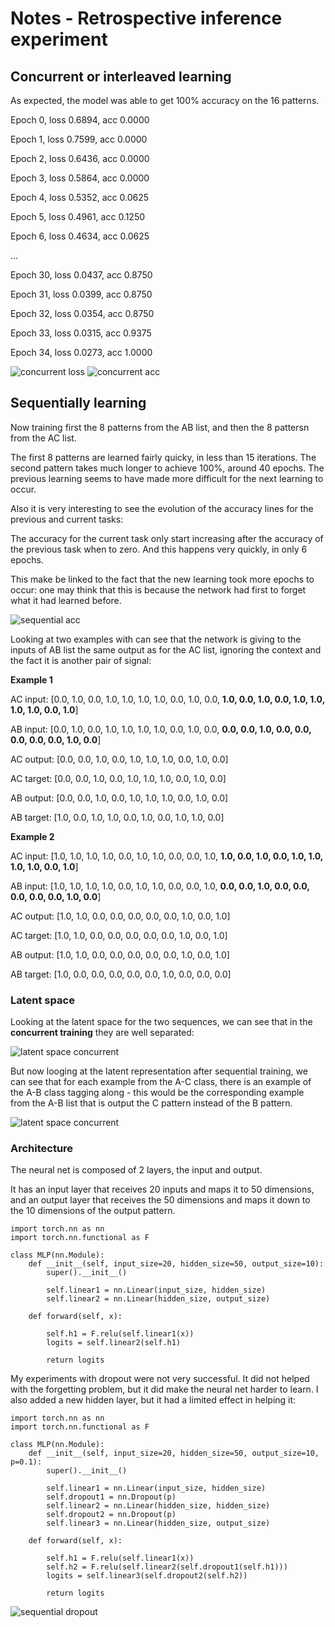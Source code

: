 # Notes - Retrospective inference experiment

## Concurrent or interleaved learning

As expected, the model was able to get 100% accuracy on the 16 patterns.

Epoch 0, loss 0.6894, acc 0.0000

Epoch 1, loss 0.7599, acc 0.0000

Epoch 2, loss 0.6436, acc 0.0000

Epoch 3, loss 0.5864, acc 0.0000

Epoch 4, loss 0.5352, acc 0.0625

Epoch 5, loss 0.4961, acc 0.1250

Epoch 6, loss 0.4634, acc 0.0625

...

Epoch 30, loss 0.0437, acc 0.8750

Epoch 31, loss 0.0399, acc 0.8750

Epoch 32, loss 0.0354, acc 0.8750

Epoch 33, loss 0.0315, acc 0.9375

Epoch 34, loss 0.0273, acc 1.0000

![concurrent loss](./image/concurrent_loss.png)
![concurrent acc](./image/concurrent_acc.png)

## Sequentially learning

Now training first the 8 patterns from the AB list, and then the 8 pattersn from the AC list.

The first 8 patterns are learned fairly quicky, in less than 15 iterations. The second pattern takes much longer to achieve 100%, around 40 epochs. The previous learning seems to have made more difficult for the next learning to occur.

Also it is very interesting to see the evolution of the accuracy lines for the previous and current tasks:

The accuracy for the current task only start increasing after the accuracy of the previous task when to zero. And this happens very quickly, in only 6 epochs.

This make be linked to the fact that the new learning took more epochs to occur: one may think that this is because the network had first to forget what it had learned before.

![sequential acc](./image/sequential_acc.png)

Looking at two examples with can see that the network is giving to the inputs of AB list the same output as for the AC list, ignoring the context and the fact it is another pair of signal:

**Example 1**

AC input:
[0.0, 1.0, 0.0, 1.0, 1.0, 1.0, 1.0, 0.0, 1.0, 0.0, **1.0, 0.0, 1.0, 0.0, 1.0, 1.0, 1.0, 1.0, 0.0, 1.0**]

AB input:
[0.0, 1.0, 0.0, 1.0, 1.0, 1.0, 1.0, 0.0, 1.0, 0.0, **0.0, 0.0, 1.0, 0.0, 0.0, 0.0, 0.0, 0.0, 1.0, 0.0**]

AC output:
[0.0, 0.0, 1.0, 0.0, 1.0, 1.0, 1.0, 0.0, 1.0, 0.0]

AC target:
[0.0, 0.0, 1.0, 0.0, 1.0, 1.0, 1.0, 0.0, 1.0, 0.0] 

AB output:
[0.0, 0.0, 1.0, 0.0, 1.0, 1.0, 1.0, 0.0, 1.0, 0.0]

AB target:
[1.0, 0.0, 1.0, 1.0, 0.0, 1.0, 0.0, 1.0, 1.0, 0.0]
 
**Example 2**

AC input:
[1.0, 1.0, 1.0, 1.0, 0.0, 1.0, 1.0, 0.0, 0.0, 1.0, **1.0, 0.0, 1.0, 0.0, 1.0, 1.0, 1.0, 1.0, 0.0, 1.0**]

AB input:
[1.0, 1.0, 1.0, 1.0, 0.0, 1.0, 1.0, 0.0, 0.0, 1.0, **0.0, 0.0, 1.0, 0.0, 0.0, 0.0, 0.0, 0.0, 1.0, 0.0**]

AC output:
[1.0, 1.0, 0.0, 0.0, 0.0, 0.0, 0.0, 1.0, 0.0, 1.0]

AC target:
[1.0, 1.0, 0.0, 0.0, 0.0, 0.0, 0.0, 1.0, 0.0, 1.0] 

AB output:
[1.0, 1.0, 0.0, 0.0, 0.0, 0.0, 0.0, 1.0, 0.0, 1.0]

AB target:
[1.0, 0.0, 0.0, 0.0, 0.0, 0.0, 1.0, 0.0, 0.0, 0.0]

### Latent space

Looking at the latent space for the two sequences, we can see that in the **concurrent training** they are well separated:

![latent space concurrent](./image/concurrent_latent_space.png)

But now looging at the latent representation after sequential training, we can see that for each example from the A-C class, there is an example of the A-B class tagging along - this would be the corresponding example from the A-B list that is output the C pattern instead of the B pattern.

![latent space concurrent](./image/sequential_latent_space.png)


### Architecture

The neural net is composed of 2 layers, the input and output.

It has an input layer that receives 20 inputs and maps it to 50 dimensions,
and an output layer that receives the 50 dimensions and maps it down to the 10 dimensions of the output pattern.

```
import torch.nn as nn
import torch.nn.functional as F

class MLP(nn.Module):
    def __init__(self, input_size=20, hidden_size=50, output_size=10):
        super().__init__()

        self.linear1 = nn.Linear(input_size, hidden_size)
        self.linear2 = nn.Linear(hidden_size, output_size)

    def forward(self, x):

        self.h1 = F.relu(self.linear1(x))
        logits = self.linear2(self.h1)

        return logits
```

My experiments with dropout were not very successful. It did not helped with the forgetting problem, but it did make the neural net harder to learn. I also added a new hidden layer, but it had a limited effect in helping it:

```
import torch.nn as nn
import torch.nn.functional as F

class MLP(nn.Module):
    def __init__(self, input_size=20, hidden_size=50, output_size=10, p=0.1):
        super().__init__()

        self.linear1 = nn.Linear(input_size, hidden_size)
        self.dropout1 = nn.Dropout(p)
        self.linear2 = nn.Linear(hidden_size, hidden_size)
        self.dropout2 = nn.Dropout(p)
        self.linear3 = nn.Linear(hidden_size, output_size)

    def forward(self, x):

        self.h1 = F.relu(self.linear1(x))
        self.h2 = F.relu(self.linear2(self.dropout1(self.h1)))
        logits = self.linear3(self.dropout2(self.h2))

        return logits
```

![sequential dropout](./image/sequential_dropout.png)
